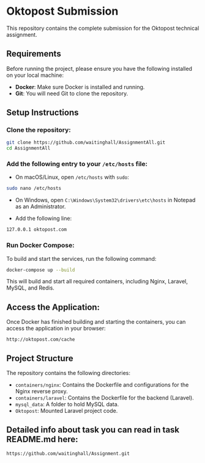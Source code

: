 
# Oktopost Submission

This repository contains the complete submission for the Oktopost technical assignment.

## Requirements

Before running the project, please ensure you have the following installed on your local machine:

- **Docker**: Make sure Docker is installed and running.
- **Git**: You will need Git to clone the repository.

## Setup Instructions

### Clone the repository:

```bash
git clone https://github.com/waitinghall/AssignmentAll.git
cd AssignmentAll
```

### Add the following entry to your `/etc/hosts` file:

- On macOS/Linux, open `/etc/hosts` with `sudo`:

```bash
sudo nano /etc/hosts
```

- On Windows, open `C:\Windows\System32\drivers\etc\hosts` in Notepad as an Administrator.

- Add the following line:

```bash
127.0.0.1 oktopost.com
```

### Run Docker Compose:

To build and start the services, run the following command:

```bash
docker-compose up --build
```

This will build and start all required containers, including Nginx, Laravel, MySQL, and Redis.

## Access the Application:

Once Docker has finished building and starting the containers, you can access the application in your browser:

```arduino
http://oktopost.com/cache
```

## Project Structure

The repository contains the following directories:

- `containers/nginx`: Contains the Dockerfile and configurations for the Nginx reverse proxy.
- `containers/laravel`: Contains the Dockerfile for the backend (Laravel).
- `mysql_data`: A folder to hold MySQL data.
- `Oktopost`: Mounted Laravel project code.

## Detailed info about task you can read in task README.md here:
   ```
   https://github.com/waitinghall/Assignment.git
   ```
